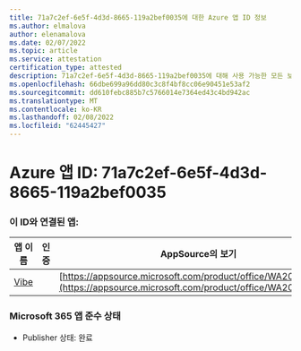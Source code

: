 ```yaml
---
title: 71a7c2ef-6e5f-4d3d-8665-119a2bef0035에 대한 Azure 앱 ID 정보
ms.author: elmalova
author: elenamalova
ms.date: 02/07/2022
ms.topic: article
ms.service: attestation
certification_type: attested
description: 71a7c2ef-6e5f-4d3d-8665-119a2bef0035에 대해 사용 가능한 모든 보안 및 규정 준수 정보입니다.
ms.openlocfilehash: 66dbe699a96dd80c3c8f4bf8cc06e90451e53af2
ms.sourcegitcommit: dd610febc885b7c5766014e7364ed43c4bd942ac
ms.translationtype: MT
ms.contentlocale: ko-KR
ms.lasthandoff: 02/08/2022
ms.locfileid: "62445427"
---
```

# <a name="azure-app-id-71a7c2ef-6e5f-4d3d-8665-119a2bef0035"></a>Azure 앱 ID: 71a7c2ef-6e5f-4d3d-8665-119a2bef0035


### <a name="apps-associated-with-this-id"></a>이 ID와 연결된 앱:
| **앱 이름** | **인증** | **AppSource의 보기** |
|--------------|---------------|-----------------------|
| [Vibe](https://docs.microsoft.com/microsoft-365-app-certification/forward/WA200001721) |  | [https://appsource.microsoft.com/product/office/WA200001721](https://appsource.microsoft.com/product/office/WA200001721) |

### <a name="microsoft-365-app-compliance-status"></a>Microsoft 365 앱 준수 상태
- Publisher 상태: 완료
